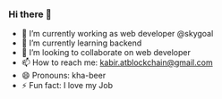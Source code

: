 ### Hi there 👋

- 🔭 I’m currently working as web developer @skygoal
- 🌱 I’m currently learning backend
- 👯 I’m looking to collaborate on web developer
- 📫 How to reach me: kabir.atblockchain@gmail.com
- 😄 Pronouns: kha-beer
- ⚡ Fun fact: I love my Job
